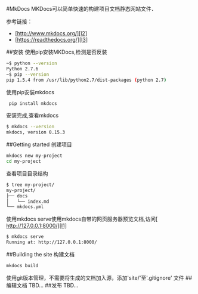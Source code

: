 #MkDocs
MKDocs可以简单快速的构建项目文档静态网站文件．

参考链接：

* [http://www.mkdocs.org/][l2]
* [https://readthedocs.org/][l3]

##安装
使用pip安装MKDocs,检测是否反装
```bash
~$ python --version
Python 2.7.6
~$ pip --version
pip 1.5.4 from /usr/lib/python2.7/dist-packages (python 2.7)
```
使用pip安装mkdocs
```bash
 pip install mkdocs
```
安装完成,查看mkdocs
```bash
$ mkdocs --version
mkdocs, version 0.15.3
```
##Getting started
创建项目
```bash
mkdocs new my-project
cd my-project
```
查看项目目录结构
```bash
$ tree my-project/
my-project/
├── docs
│   └── index.md
└── mkdocs.yml
```
使用mkdocs serve使用mkdocs自带的网页服务器预览文档,访问[ http://127.0.0.1:8000/][l1]
```bash
$ mkdocs serve
Running at: http://127.0.0.1:8000/
```
##Building the site
构建文档
```bash
mkdocs build
```
使用git版本管理，不需要将生成的文档加入源，添加'site/'至'.gitignore'
文件
##编辑文档
TBD...
##发布
TBD...

[l1]: http://127.0.0.1:8000/
[l2]: http://www.mkdocs.org/
[l3]: https://readthedocs.org/


